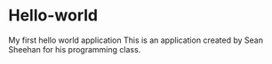 # Hello-world
My first hello world application
This is an application created by Sean Sheehan for his programming class.
